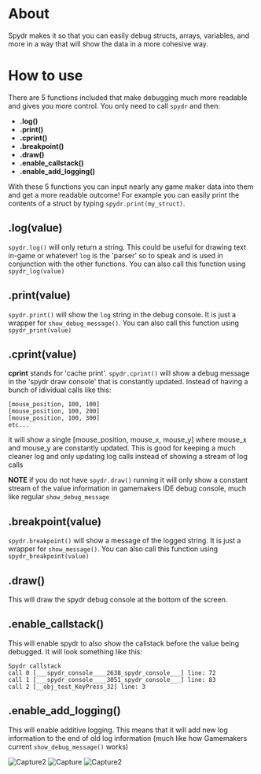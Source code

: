 About
===

Spydr makes it so that you can easily debug structs, arrays, variables, and more in a way that will show the data in a more cohesive way. 

How to use
===

There are 5 functions included that make debugging much more readable and gives you more control. You only need to call `spydr` and then:
- **.log()**
- **.print()**
- **.cprint()**
- **.breakpoint()**
- **.draw()**
- **.enable_callstack()**
- **.enable_add_logging()**

With these 5 functions you can input nearly any game maker data into them and get a more readable outcome! For example you can easily print the contents of a struct by typing `spydr.print(my_struct)`.

.log(value)
---

`spydr.log()` will only return a string. This could be useful for drawing text in-game or whatever! `log` is the 'parser' so to speak and is used in conjunction with the other functions. You can also call this function using `spydr_log(value)`

.print(value)
---

`spydr.print()` will show the `log` string in the debug console. It is just a wrapper for `show_debug_message()`. You can also call this function using `spydr_print(value)`

.cprint(value)
---
**cprint** stands for 'cache print'. `spydr.cprint()` will show a debug message in the 'spydr draw console' that is constantly updated. Instead of having a bunch of idividual calls like this:
```
[mouse_position, 100, 100]
[mouse_position, 100, 200]
[mouse_position, 100, 300]
etc...
```
it will show a single [mouse_position, mouse_x, mouse_y] where mouse_x and mouse_y are constantly updated. This is good for keeping a much cleaner log and only updating log calls instead of showing a stream of log calls

**NOTE**
if you do not have `spydr.draw()` running it will only show a constant stream of the value information in gamemakers IDE debug console, much like regular `show_debug_message`

.breakpoint(value)
---

`spydr.breakpoint()` will show a message of the logged string. It is just a wrapper for `show_message()`. You can also call this function using `spydr_breakpoint(value)`

.draw()
---
This will draw the spydr debug console at the bottom of the screen. 


.enable_callstack()
---
This will enable spydr to also show the callstack before the value being debugged. It will look something like this:
```
Spydr callstack
call 0 [___spydr_console____2638_spydr_console___] line: 72
call 1 [___spydr_console____3051_spydr_console___] line: 83
call 2 [__obj_test_KeyPress_32] line: 3
```

.enable_add_logging()
---
This will enable additive logging. This means that it will add new log information to the end of old log information (much like how Gamemakers current `show_debug_message()` works)

![Capture2](https://user-images.githubusercontent.com/25496262/179115667-cf313d6b-8b39-4051-8f63-bed08faa0e38.PNG)
![Capture](https://user-images.githubusercontent.com/25496262/179121125-6efa5076-189a-4a0f-995e-c0a4c04417b8.PNG)
![Capture2](https://user-images.githubusercontent.com/25496262/179121130-278e955a-9749-4b66-a0ca-b6fec2a07715.PNG)


